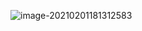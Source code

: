 ![image-20210201181312583](https://typora-wenjiuzhou.oss-cn-beijing.aliyuncs.com/20210201181312.png)